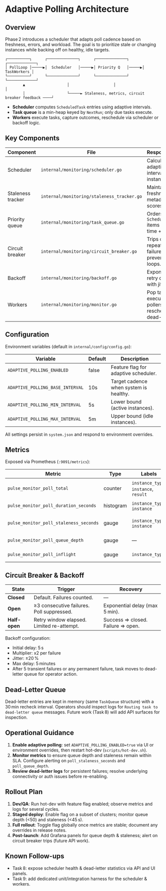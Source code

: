 # Adaptive Polling Architecture

## Overview
Phase 2 introduces a scheduler that adapts poll cadence based on freshness, errors, and workload. The goal is to prioritize stale or changing instances while backing off on healthy, idle targets.

```
┌──────────┐      ┌──────────────┐      ┌──────────────┐      ┌─────────────┐
│ PollLoop │─────▶│  Scheduler   │─────▶│ Priority Q   │─────▶│ TaskWorkers │
└──────────┘      └──────────────┘      └──────────────┘      └─────────────┘
        ▲                   │                    │                    │
        │                   └─────► Staleness, metrics, circuit breaker feedback ────┘
```

- **Scheduler** computes `ScheduledTask` entries using adaptive intervals.
- **Task queue** is a min-heap keyed by `NextRun`; only due tasks execute.
- **Workers** execute tasks, capture outcomes, reschedule via scheduler or backoff logic.

## Key Components

| Component             | File                                      | Responsibility                                               |
|-----------------------|-------------------------------------------|--------------------------------------------------------------|
| Scheduler             | `internal/monitoring/scheduler.go`        | Calculates adaptive intervals per instance.                 |
| Staleness tracker     | `internal/monitoring/staleness_tracker.go`| Maintains freshness metadata and scores.                    |
| Priority queue        | `internal/monitoring/task_queue.go`       | Orders `ScheduledTask` items by due time + priority.        |
| Circuit breaker       | `internal/monitoring/circuit_breaker.go`  | Trips on repeated failures, preventing hot loops.           |
| Backoff               | `internal/monitoring/backoff.go`          | Exponential retry delays with jitter.                       |
| Workers               | `internal/monitoring/monitor.go`          | Pop tasks, execute pollers, reschedule or dead-letter.      |

## Configuration

Environment variables (default in `internal/config/config.go`):

| Variable                            | Default | Description                                      |
|-------------------------------------|---------|--------------------------------------------------|
| `ADAPTIVE_POLLING_ENABLED`          | false   | Feature flag for adaptive scheduler.             |
| `ADAPTIVE_POLLING_BASE_INTERVAL`    | 10s     | Target cadence when system is healthy.           |
| `ADAPTIVE_POLLING_MIN_INTERVAL`     | 5s      | Lower bound (active instances).                  |
| `ADAPTIVE_POLLING_MAX_INTERVAL`     | 5m      | Upper bound (idle instances).                    |

All settings persist in `system.json` and respond to environment overrides.

## Metrics

Exposed via Prometheus (`:9091/metrics`):

| Metric                                   | Type      | Labels                                | Description                                |
|------------------------------------------|-----------|---------------------------------------|--------------------------------------------|
| `pulse_monitor_poll_total`               | counter   | `instance_type`, `instance`, `result` | Overall poll attempts (success/error).     |
| `pulse_monitor_poll_duration_seconds`    | histogram | `instance_type`, `instance`           | Poll latency per instance.                 |
| `pulse_monitor_poll_staleness_seconds`   | gauge     | `instance_type`, `instance`           | Age since last success (0 on success).     |
| `pulse_monitor_poll_queue_depth`         | gauge     | —                                     | Size of priority queue.                    |
| `pulse_monitor_poll_inflight`            | gauge     | `instance_type`                       | Concurrent tasks per type.                 |

## Circuit Breaker & Backoff

| State       | Trigger                                     | Recovery                                   |
|-------------|---------------------------------------------|--------------------------------------------|
| **Closed**  | Default. Failures counted.                  | —                                          |
| **Open**    | ≥3 consecutive failures. Poll suppressed.   | Exponential delay (max 5 min).             |
| **Half-open**| Retry window elapsed. Limited re-attempt. | Success ⇒ closed. Failure ⇒ open.         |

Backoff configuration:

- Initial delay: 5 s
- Multiplier: x2 per failure
- Jitter: ±20 %
- Max delay: 5 minutes
- After 5 transient failures or any permanent failure, task moves to dead-letter queue for operator action.

## Dead-Letter Queue

Dead-letter entries are kept in memory (same `TaskQueue` structure) with a 30 min recheck interval. Operators should inspect logs for `Routing task to dead-letter queue` messages. Future work (Task 8) will add API surfaces for inspection.

## Operational Guidance

1. **Enable adaptive polling**: set `ADAPTIVE_POLLING_ENABLED=true` via UI or environment overrides, then restart hot-dev (`scripts/hot-dev.sh`).
2. **Monitor metrics** to ensure queue depth and staleness remain within SLA. Configure alerting on `poll_staleness_seconds` and `poll_queue_depth`.
3. **Review dead-letter logs** for persistent failures; resolve underlying connectivity or auth issues before re-enabling.

## Rollout Plan

1. **Dev/QA**: Run hot-dev with feature flag enabled; observe metrics and logs for several cycles.
2. **Staged deploy**: Enable flag on a subset of clusters; monitor queue depth (<50) and staleness (<45 s).
3. **Full rollout**: Toggle flag globally once metrics are stable; document any overrides in release notes.
4. **Post-launch**: Add Grafana panels for queue depth & staleness; alert on circuit breaker trips (future API work).

## Known Follow-ups

- Task 8: expose scheduler health & dead-letter statistics via API and UI panels.
- Task 9: add dedicated unit/integration harness for the scheduler & workers.

